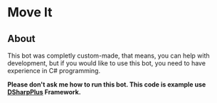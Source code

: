 # Move It
## About
This bot was completly custom-made, that means, you can help with development, but if you would like to use this bot, you need to have experience in C# programming.

**Please don't ask me how to run this bot. This code is example use [DSharpPlus](https://github.com/NaamloosDT/DSharpPlus) Framework.**
